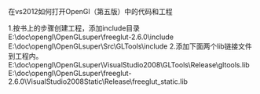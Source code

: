 在vs2012如何打开OpenGl（第五版）中的代码和工程

1.按书上的步骤创建工程，添加include目录
E:\doc\opengl\OpenGLsuper\freeglut-2.6.0\include
E:\doc\opengl\OpenGLsuper\Src\GLTools\include
2.添加下面两个lib链接文件到工程内。
E:\doc\opengl\OpenGLsuper\VisualStudio2008\GLTools\Release\gltools.lib
E:\doc\opengl\OpenGLsuper\freeglut-2.6.0\VisualStudio2008Static\Release\freeglut_static.lib

